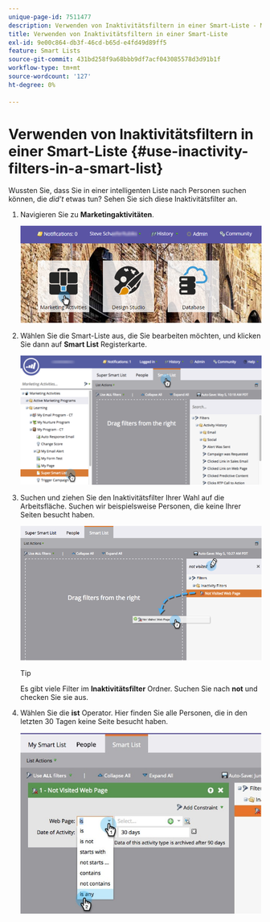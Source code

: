 ```yaml
---
unique-page-id: 7511477
description: Verwenden von Inaktivitätsfiltern in einer Smart-Liste - Marketo-Dokumente - Produktdokumentation
title: Verwenden von Inaktivitätsfiltern in einer Smart-Liste
exl-id: 9e00c864-db3f-46cd-b65d-e4fd49d89ff5
feature: Smart Lists
source-git-commit: 431bd258f9a68bbb9df7acf043085578d3d91b1f
workflow-type: tm+mt
source-wordcount: '127'
ht-degree: 0%

---
```


# Verwenden von Inaktivitätsfiltern in einer Smart-Liste {#use-inactivity-filters-in-a-smart-list}

Wussten Sie, dass Sie in einer intelligenten Liste nach Personen suchen können, die *did&#39;t* etwas tun? Sehen Sie sich diese Inaktivitätsfilter an.

1. Navigieren Sie zu **Marketingaktivitäten**.

   ![](assets/login-marketing-activities-3.png)

1. Wählen Sie die Smart-Liste aus, die Sie bearbeiten möchten, und klicken Sie dann auf **Smart List** Registerkarte.

   ![](assets/smartlist-choose.png)

1. Suchen und ziehen Sie den Inaktivitätsfilter Ihrer Wahl auf die Arbeitsfläche. Suchen wir beispielsweise Personen, die keine Ihrer Seiten besucht haben.

   ![](assets/draginactivityfilter.png)

   >[!TIP]
   >
   >Es gibt viele Filter im **Inaktivitätsfilter** Ordner. Suchen Sie nach **not** und checken Sie sie aus.

1. Wählen Sie die **ist** Operator. Hier finden Sie alle Personen, die in den letzten 30 Tagen keine Seite besucht haben.

   ![](assets/mysmartlist-people.jpg)
